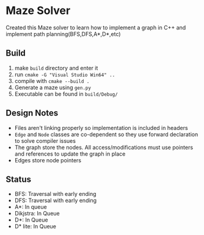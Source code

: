 # Maze Solver

Created this Maze solver to learn how to implement a graph in C++ and implement path planning(BFS,DFS,A*,D*,etc)

## Build
1. make `build` directory and enter it
2. run `cmake -G "Visual Studio Win64" ..` 
3. compile with `cmake --build .`
4. Generate a maze using `gen.py`
5. Executable can be found in `build/Debug/`

## Design Notes
- Files aren't linking properly so implementation is included in headers
- `Edge` and `Node` classes are co-dependent so they use forward declaration to solve compiler issues
- The graph store the nodes. All access/modifications must use pointers and references to update the graph in place
- Edges store node pointers

## Status
- BFS: Traversal with early ending
- DFS: Traversal with early ending
- A*: In queue
- Dikjstra: In Queue
- D*: In Queue
- D* lite: In Queue